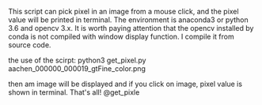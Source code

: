 This script can pick pixel in an image from a mouse click, and the pixel value will be printed in terminal.
The environment is anaconda3 or python 3.6 and opencv 3.x.
It is worth paying attention that the opencv installed by conda is not compiled with window display function. I compile it from source code. 

the use of the scirpt:
python3 get_pixel.py aachen_000000_000019_gtFine_color.png

then am image will be displayed and if you click on image, pixel value is shown in terminal.
That's all!
@get_pixle
